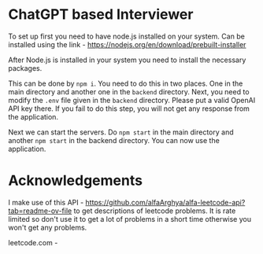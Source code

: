 # ChatGPT based Interviewer

To set up first you need to have node.js installed on your system.
Can be installed using the link - https://nodejs.org/en/download/prebuilt-installer

After Node.js is installed in your system you need to install the necessary packages.

This can be done by `npm i`. You need to do this in two places. One in the main directory and another one in the `backend` directory.
Next, you need to modify the `.env` file given in the `backend` directory. Please put a valid OpenAI API key there. If you fail to 
do this step, you will not get any response from the application.

Next we can start the servers. Do `npm start` in the main directory and another `npm start` in the backend directory. You can now use the
application.

# Acknowledgements

I make use of this API - https://github.com/alfaArghya/alfa-leetcode-api?tab=readme-ov-file
to get descriptions of leetcode problems. It is rate limited so don't use it to get a lot of
problems in a short time otherwise you won't get any problems.

leetcode.com - 